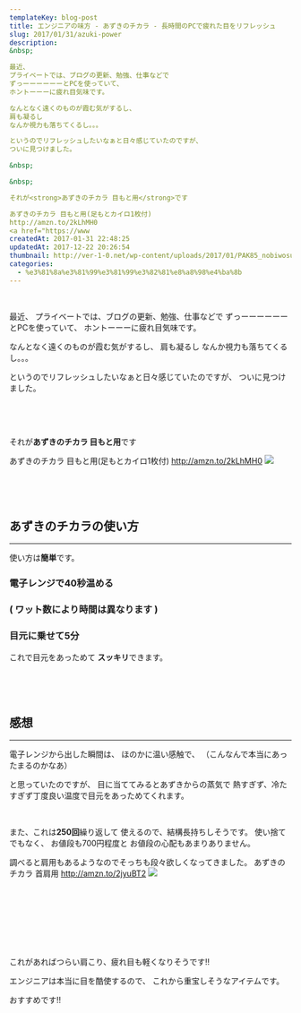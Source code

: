 ```yaml
---
templateKey: blog-post
title: エンジニアの味方 - あずきのチカラ - 長時間のPCで疲れた目をリフレッシュ
slug: 2017/01/31/azuki-power
description: 
&nbsp;

最近、
プライベートでは、ブログの更新、勉強、仕事などで
ずっーーーーーーとPCを使っていて、
ホントーーーに疲れ目気味です。

なんとなく遠くのものが霞む気がするし、
肩も凝るし
なんか視力も落ちてくるし。。。

というのでリフレッシュしたいなぁと日々感じていたのですが、
ついに見つけました。

&nbsp;

&nbsp;

それが<strong>あずきのチカラ 目もと用</strong>です

あずきのチカラ 目もと用(足もとカイロ1枚付)
http://amzn.to/2kLhMH0
<a href="https://www
createdAt: 2017-01-31 22:48:25
updatedAt: 2017-12-22 20:26:54
thumbnail: http://ver-1-0.net/wp-content/uploads/2017/01/PAK85_nobiwosuruOL1292-thumb-autox1600-16472.jpg
categories: 
  - %e3%81%8a%e3%81%99%e3%81%99%e3%82%81%e8%a8%98%e4%ba%8b
---
```



&nbsp;

最近、
プライベートでは、ブログの更新、勉強、仕事などで
ずっーーーーーーとPCを使っていて、
ホントーーーに疲れ目気味です。

なんとなく遠くのものが霞む気がするし、
肩も凝るし
なんか視力も落ちてくるし。。。

というのでリフレッシュしたいなぁと日々感じていたのですが、
ついに見つけました。

&nbsp;

&nbsp;

それが<strong>あずきのチカラ 目もと用</strong>です

あずきのチカラ 目もと用(足もとカイロ1枚付)
http://amzn.to/2kLhMH0
<a href="https://www.amazon.co.jp/dp/B01MYLZO9Z/ref=as_li_ss_il?ie=UTF8&amp;qid=1485868965&amp;sr=8-1&amp;keywords=%E3%81%82%E3%81%9A%E3%81%8D%E3%81%AE%E3%83%81%E3%82%AB%E3%83%A9&amp;linkCode=li3&amp;tag=llg01-22&amp;linkId=72b83578840570ad74b155e6d70f078a" target="_blank" rel="noopener noreferrer"><img src="//ws-fe.amazon-adsystem.com/widgets/q?_encoding=UTF8&amp;ASIN=B01MYLZO9Z&amp;Format=_SL250_&amp;ID=AsinImage&amp;MarketPlace=JP&amp;ServiceVersion=20070822&amp;WS=1&amp;tag=llg01-22" border="0" /></a><img style="border: none !important; margin: 0px !important;" src="https://ir-jp.amazon-adsystem.com/e/ir?t=llg01-22&amp;l=li3&amp;o=9&amp;a=B01MYLZO9Z" alt="" width="1" height="1" border="0" />

&nbsp;

&nbsp;
<h2>あずきのチカラの使い方</h2>

<hr />

使い方は<strong>簡単</strong>です。
<h3>電子レンジで40秒温める</h3>
<h3>( ワット数により時間は異なります )</h3>
<h3>目元に乗せて5分</h3>
これで目元をあっためて
<strong>スッキリ</strong>できます。

&nbsp;

&nbsp;
<h2>感想</h2>

<hr />

電子レンジから出した瞬間は、
ほのかに温い感触で、
（こんなんで本当にあったまるのかなあ）

と思っていたのですが、
目に当ててみるとあずきからの蒸気で
熱すぎず、冷たすぎず丁度良い温度で目元をあっためてくれます。

&nbsp;

また、これは<strong>250回</strong>繰り返して
使えるので、結構長持ちしそうです。
使い捨てでもなく、
お値段も700円程度と
お値段の心配もあまりありません。

調べると肩用もあるようなのでそっちも段々欲しくなってきました。
あずきのチカラ 首肩用
<a href="http://amzn.to/2jyuBT2">http://amzn.to/2jyuBT2</a>
<a href="https://www.amazon.co.jp/%E3%81%82%E3%81%9A%E3%81%8D%E3%81%AE%E3%83%81%E3%82%AB%E3%83%A9-%E9%A6%96%E8%82%A9%E7%94%A8/dp/B002L1609Q/ref=as_li_ss_il?ie=UTF8&amp;qid=1485868965&amp;sr=8-2&amp;keywords=%E3%81%82%E3%81%9A%E3%81%8D%E3%81%AE%E3%83%81%E3%82%AB%E3%83%A9&amp;linkCode=li2&amp;tag=llg01-22&amp;linkId=8d130f4b4c359e6e16b2a804c4e61b70" target="_blank" rel="noopener noreferrer"><img src="//ws-fe.amazon-adsystem.com/widgets/q?_encoding=UTF8&amp;ASIN=B002L1609Q&amp;Format=_SL160_&amp;ID=AsinImage&amp;MarketPlace=JP&amp;ServiceVersion=20070822&amp;WS=1&amp;tag=llg01-22" border="0" /></a><img style="border: none !important; margin: 0px !important;" src="https://ir-jp.amazon-adsystem.com/e/ir?t=llg01-22&amp;l=li2&amp;o=9&amp;a=B002L1609Q" alt="" width="1" height="1" border="0" />

&nbsp;

&nbsp;

&nbsp;

&nbsp;

これがあればつらい肩こり、疲れ目も軽くなりそうです!!

エンジニアは本当に目を酷使するので、
これから重宝しそうなアイテムです。

おすすめです!!
